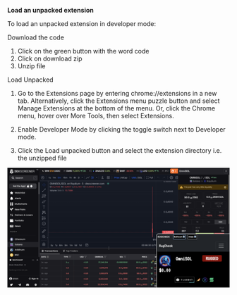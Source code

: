 **Load an unpacked extension**

To load an unpacked extension in developer mode:

Download the code 
1. Click on the green button with the word code
2. Click on download zip
3. Unzip file

Load Unpacked
1. Go to the Extensions page by entering chrome://extensions in a new tab.
Alternatively, click the Extensions menu puzzle button and select Manage Extensions at the bottom of the menu.
Or, click the Chrome menu, hover over More Tools, then select Extensions.

2. Enable Developer Mode by clicking the toggle switch next to Developer mode.

3. Click the Load unpacked button and select the extension directory i.e. the unzipped file


![Widget screenshot](https://github.com/saintmaxi/anonymice/blob/ee3ebab180b79d19cbadd455c6c73d046fec3c47/Rugcheck%20Dexscreener%20Extension.png?raw=true)